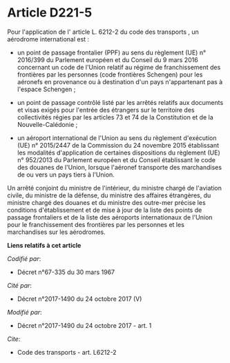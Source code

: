 # Article D221-5

Pour l'application de l'
article L. 6212-2 du code des transports
, un aérodrome international est :

- un point de passage frontalier (PPF) au sens du règlement (UE) n° 2016/399 du Parlement européen et du Conseil du 9 mars
2016 concernant un code de l'Union relatif au régime de franchissement des frontières par les personnes (code frontières
Schengen) pour les aéronefs en provenance ou à destination d'un pays n'appartenant pas à l'espace Schengen ;

- un point de passage contrôlé listé par les arrêtés relatifs aux documents et visas exigés pour l'entrée des étrangers sur
le territoire des collectivités régies par les articles 73 et 74 de la Constitution et de la Nouvelle-Calédonie ;

- un aéroport international de l'Union au sens du règlement d'exécution (UE) n° 2015/2447 de la Commission du 24 novembre
2015 établissant les modalités d'application de certaines dispositions du règlement (UE) n° 952/2013 du Parlement européen et
du Conseil établissant le code des douanes de l'Union, lorsque l'aéronef transporte des marchandises de ou vers un pays tiers
à l'Union.

Un arrêté conjoint du ministre de l'intérieur, du ministre chargé de l'aviation civile, du ministre de la défense, du
ministre des affaires étrangères, du ministre chargé des douanes et du ministre des outre-mer précise les conditions
d'établissement et de mise à jour de la liste des points de passage frontaliers et de la liste des aéroports internationaux
de l'Union pour le franchissement des frontières par les personnes et les marchandises sur les aérodromes.

**Liens relatifs à cet article**

_Codifié par_:

  - Décret n°67-335 du 30 mars 1967

_Cité par_:

  - Décret n°2017-1490 du 24 octobre 2017 (V)

_Modifié par_:

  - Décret n°2017-1490 du 24 octobre 2017 - art. 1

_Cite_:

  - Code des transports - art. L6212-2
